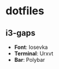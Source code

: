 # dotfiles
## i3-gaps
<ul>
<li><strong>Font</strong>: Iosevka </li>
<li><strong>Terminal</strong>: Urxvt</li>
<li><strong>Bar</strong>: Polybar</li>
</ul>
